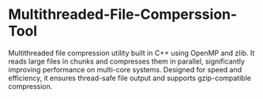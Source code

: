 # Multithreaded-File-Comperssion-Tool
Multithreaded file compression utility built in C++ using OpenMP and zlib. It reads large files in chunks and compresses them in parallel, significantly improving performance on multi-core systems. Designed for speed and efficiency, it ensures thread-safe file output and supports gzip-compatible compression.
